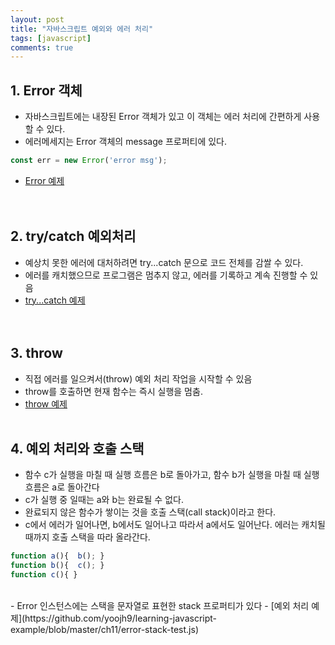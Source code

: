 ```yaml
---
layout: post
title: "자바스크립트 예외와 에러 처리"
tags: [javascript]
comments: true
---
```


## 1. Error 객체
- 자바스크립트에는 내장된 Error 객체가 있고 이 객체는 에러 처리에 간편하게 사용할 수 있다. 
- 에러메세지는 Error 객체의 message 프로퍼티에 있다.  
```javascript
const err = new Error('error msg');
```  
- [Error 예제](https://github.com/yoojh9/learning-javascript-example/blob/master/ch11/error-test.js)  
<br/><br/>

## 2. try/catch 예외처리
- 예상치 못한 에러에 대처하려면 try...catch 문으로 코드 전체를 감쌀 수 있다.
- 에러를 캐치했으므로 프로그램은 멈추지 않고, 에러를 기록하고 계속 진행할 수 있음
- [try...catch 예제](https://github.com/yoojh9/learning-javascript-example/blob/master/ch11/try-catch-test.js)  
<br/><br/>

## 3. throw
- 직접 에러를 일으켜서(throw) 예외 처리 작업을 시작할 수 있음
- throw를 호출하면 현재 함수는 즉시 실행을 멈춤.
- [throw 예제](https://github.com/yoojh9/learning-javascript-example/blob/master/ch11/throw-test.js)
<br/><br/>

## 4. 예외 처리와 호출 스택
- 함수 c가 실행을 마칠 때 실행 흐름은 b로 돌아가고, 함수 b가 실행을 마칠 때 실행 흐름은 a로 돌아간다
- c가 실행 중 일때는 a와 b는 완료될 수 없다.
- 완료되지 않은 함수가 쌓이는 것을 호출 스택(call stack)이라고 한다.
- c에서 에러가 일어나면, b에서도 일어나고 따라서 a에서도 일어난다. 에러는 캐치될 때까지 호출 스택을 따라 올라간다.
```javascript
function a(){  b(); }
function b(){  c(); }
function c(){ }
```  
<br/>
- Error 인스턴스에는 스택을 문자열로 표현한 stack 프로퍼티가 있다
- [예외 처리 예제](https://github.com/yoojh9/learning-javascript-example/blob/master/ch11/error-stack-test.js)
